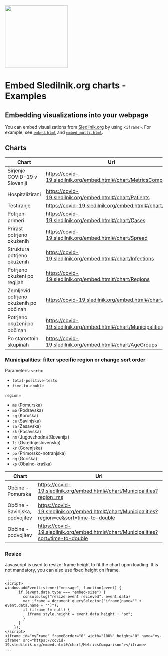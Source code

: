 <img src="https://covid-19.sledilnik.org/covid-19-logo.png" width="200">

# Embed Sledilnik.org charts - Examples

## Embedding visualizations into your webpage

You can embed visualizations from [Sledilnik.org](https://covid-19.sledilnik.org/) by using `<iframe>`.
For example, see [`embed.html`](https://github.com/sledilnik/website/tree/master/examples/embed.html) and [`embed_multi.html`](https://github.com/sledilnik/website/tree/master/examples/embed_multi.html).

## Charts

| Chart | Url |
| ----- | --- |
| Širjenje COVID-19 v Sloveniji | https://covid-19.sledilnik.org/embed.html#/chart/MetricsComparison |
| Hospitalizirani | https://covid-19.sledilnik.org/embed.html#/chart/Patients |
| Testiranje | https://covid-19.sledilnik.org/embed.html#/chart/Tests |
| Potrjeni primeri | https://covid-19.sledilnik.org/embed.html#/chart/Cases |
| Prirast potrjeno okuženih | https://covid-19.sledilnik.org/embed.html#/chart/Spread |
| Struktura potrjeno okuženih | https://covid-19.sledilnik.org/embed.html#/chart/Infections |
| Potrjeno okuženi po regijah | https://covid-19.sledilnik.org/embed.html#/chart/Regions |
| Zemljevid potrjeno okuženih po občinah | https://covid-19.sledilnik.org/embed.html#/chart/Map |
| Potrjeno okuženi po občinah | https://covid-19.sledilnik.org/embed.html#/chart/Municipalities |
| Po starostnih skupinah | https://covid-19.sledilnik.org/embed.html#/chart/AgeGroups |

### Municipalities: filter specific region or change sort order
Parameters:
`sort`=
- `total-positive-tests`
- `time-to-double`

`region`=
- `ms` (Pomurska)
- `mb` (Podravska)
- `sg` (Koroška)
- `ce` (Savinjska)
- `za` (Zasavska)
- `kk` (Posavska)
- `nm` (Jugovzhodna Slovenija)
- `lj` (Osrednjeslovenska)
- `kr` (Gorenjska)
- `po` (Primorsko-notranjska)
- `ng` (Goriška)
- `kp` (Obalno-kraška)

| Chart | Url |
| ----- | --- |
| Občine - Pomurska | https://covid-19.sledilnik.org/embed.html#/chart/Municipalities?region=ms |
| Občine - Savinjska, podvojitev | https://covid-19.sledilnik.org/embed.html#/chart/Municipalities?region=ce&sort=time-to-double |
| Občine - podvojitev | https://covid-19.sledilnik.org/embed.html#/chart/Municipalities?sort=time-to-double |

### Resize

Javascript is used to resize iframe height to fit the chart upon loading. It is not mandatory, you can also use fixed height on iframe.

```
...
<script>
window.addEventListener("message", function(event) {
      if (event.data.type === "embed-size") {
        console.log("resize event recieved", event.data)
        var iframe = document.querySelector("iframe[name='" + event.data.name + "']");
        if (iframe != null) {
          iframe.style.height = event.data.height + "px";
        }
      }
    });
</script>
<iframe id="myFrame" frameBorder="0" width="100%" height="0" name="my-iframe" src="https://covid-19.sledilnik.org/embed.html#/chart/MetricsComparison"></iframe>
...
```
